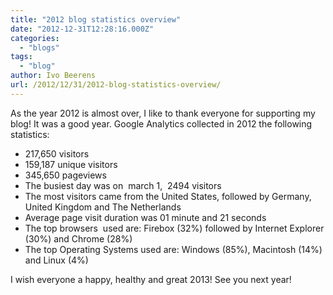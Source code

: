 ```yaml
---
title: "2012 blog statistics overview"
date: "2012-12-31T12:28:16.000Z"
categories: 
  - "blogs"
tags: 
  - "blog"
author: Ivo Beerens
url: /2012/12/31/2012-blog-statistics-overview/
---
```


As the year 2012 is almost over, I like to thank everyone for supporting my blog! It was a good year. Google Analytics collected in 2012 the following statistics:

- 217,650 visitors
- 159,187 unique visitors
- 345,650 pageviews
- The busiest day was on  march 1,  2494 visitors
- The most visitors came from the United States, followed by Germany, United Kingdom and The Netherlands
- Average page visit duration was 01 minute and 21 seconds
- The top browsers  used are: Firebox (32%) followed by Internet Explorer (30%) and Chrome (28%)
- The top Operating Systems used are: Windows (85%), Macintosh (14%) and Linux (4%)

I wish everyone a happy, healthy and great 2013! See you next year!